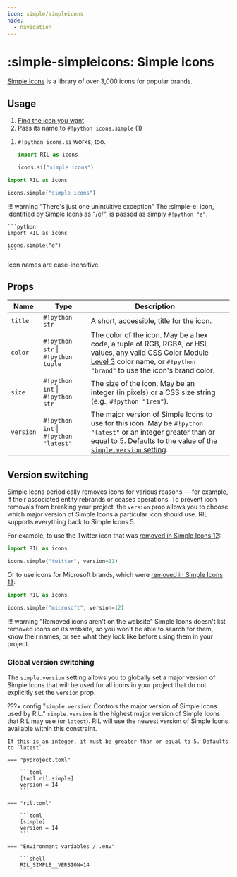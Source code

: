 ```yaml
---
icon: simple/simpleicons
hide:
  - navigation
---
```


# :simple-simpleicons: Simple Icons

[Simple Icons](https://simpleicons.org) is a library of over 3,000 icons for popular brands.

## Usage

<div class="annotate" markdown>

1. [Find the icon you want](https://simpleicons.org)
2. Pass its name to `#!python icons.simple` (1)

</div>

1. `#!python icons.si` works, too.

    ```python
    import RIL as icons
    
    icons.si("simple icons")
    ```

```python
import RIL as icons

icons.simple("simple icons")
```

!!! warning "There's just one unintuitive exception"
    The :simple-e: icon, identified by Simple Icons as "/e/", is passed as simply `#!python "e"`.

    ```python
    import RIL as icons

    icons.simple("e")
    ```

Icon names are case-inensitive.


## Props

| **Name**  | **Type**                              | **Description**                                                                                                                                                                                                                    |                                                                                                                                                                                                                                                                                            |
|-----------|---------------------------------------|------------------------------------------------------------------------------------------------------------------------------------------------------------------------------------------------------------------------------------|--------------------------------------------------------------------------------------------------------------------------------------------------------------------------------------------------------------------------------------------------------------------------------------------|
| `title`   | `#!python str`                        | A short, accessible, title for the icon.                                                                                                                                                                                           |                                                                                                                                                                                                                                                                                            |
| `color`   | `#!python str` \| `#!python tuple`    | The color of the icon. May be a hex code, a tuple of RGB, RGBA, or HSL values, any valid [CSS Color Module Level 3](https://www.w3.org/TR/css-color-3/#svg-color) color name, or `#!python "brand"` to use the icon's brand color. |                                                                                                                                                                                                                                                                                            |
| `size`    | `#!python int` \| `#!python str`      | The size of the icon. May be an integer (in pixels) or a CSS size string (e.g., `#!python "1rem"`).                                                                                                                                |                                                                                                                                                                                                                                                                                            |
| `version` | `#!python int` \| `#!python "latest"` | The major version of Simple Icons to use for this icon. May be `#!python "latest"` or an integer greater than or equal to 5. Defaults to the value of the [`simple.version` setting](#global-version-switching).                  |                                                                                                                                                                                                                                                                                            |


## Version switching

Simple Icons periodically removes icons for various reasons — for example, if their associated entity rebrands
or ceases operations. To prevent icon removals from breaking your project, the `version` prop allows you to choose
which major version of Simple Icons a particular icon should use. RIL supports everything
back to Simple Icons 5.

For example, to use the Twitter icon that
was [removed in Simple Icons 12](https://github.com/simple-icons/simple-icons/pull/9748):

```python
import RIL as icons

icons.simple("twitter", version=11)
```

Or to use icons for Microsoft brands, which
were [removed in Simple Icons 13](https://github.com/simple-icons/simple-icons/pull/10019):

```python
import RIL as icons

icons.simple("microsoft", version=12)
```

!!! warning "Removed icons aren't on the website"
    Simple Icons doesn't list removed icons on its website, so you won't be able to search for them, know their names,
    or see what they look like before using them in your project.

### Global version switching

The `simple.version` setting allows you to globally set a major version of Simple Icons that will be used for all icons
in your project
that do not explicitly set the `version` prop.

???+ config "`simple.version`: Controls the major version of Simple Icons used by RIL."
    `simple.version` is the highest major version of Simple Icons that RIL may use (or `latest`). RIL
    will use the newest version of Simple Icons available within this constraint.

    If this is an integer, it must be greater than or equal to 5. Defaults to `latest`.

    === "pyproject.toml"

        ```toml
        [tool.ril.simple]
        version = 14
        ```

    === "ril.toml"

        ```toml
        [simple]
        version = 14
        ```

    === "Environment variables / .env"

        ```shell
        RIL_SIMPLE__VERSION=14
        ```
